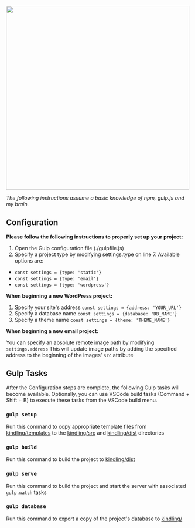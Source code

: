 <img src="https://user-images.githubusercontent.com/333020/69454644-a2dbdd80-0d34-11ea-8463-2c6b3337e277.png" width="500" height="500">

*The following instructions assume a basic knowledge of npm,  gulp.js and my brain.*
## Configuration
**Please follow the following instructions to properly set up your project:**
  1. Open the Gulp configuration file (./gulpfile.js)
  2. Specify a project type by modifying settings.type on line 7. Available options are:
  * `const settings = {type: 'static'}`
  * `const settings = {type: 'email'}`
  * `const settings = {type: 'wordpress'}`

**When beginning a new WordPress project:**
  1. Specify your site's address `const settings = {address: 'YOUR_URL'}`
  2. Specify a database name `const settings = {database: 'DB_NAME'}`
  3. Specify a theme name `const settings = {theme: 'THEME_NAME'}`

**When beginning a new email project:**

You can specify an absolute remote image path by modifying `settings.address` This will update image paths by adding the specified address to the beginning of the images' `src` attribute
  
## Gulp Tasks

After the Configuration steps are complete, the following Gulp tasks will become available. Optionally, you can use VSCode build tasks (Command + Shift + B) to execute these tasks from the VSCode build menu.

### `gulp setup`

Run this command to copy appropriate template files from [kindling/templates](/templates) to the [kindling/src](/src) and [kindling/dist](/dist) directories

### `gulp build`

Run this command to build the project to [kindling/dist](/dist)

### `gulp serve`

Run this command to build the project and start the server with associated `gulp.watch` tasks

### `gulp database`

Run this command to export a copy of the project's database to [kindling/](/)
